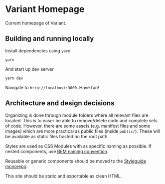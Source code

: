 # Variant Homepage

Current homepage of Variant.

## Building and running locally

Install dependencies using `yarn`

```
yarn
```

And start up dev server

```
yarn dev
```

Navigate to `http://localhost:3000`. Have fun!

## Architecture and design decisions

Organizing is done through module folders where all relevant files are located. This is to easer be able to remove/delete code and complete sets of code. However, there are some assets (e.g. manifest files and some images) which are more practical as public files (inside `public/`). These will be available as static files hosted on the root path.

Styles are used as CSS Modules with as specific naming as possible. If nested components, use [BEM naming convention](http://getbem.com/naming/).

Reusable or generic components should be moved to the [Styleguide monorepo](https://github.com/varianter/styleguide).

This site should be static and exportable as clean HTML.
